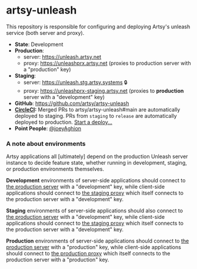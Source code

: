 # artsy-unleash

This repository is responsible for configuring and deploying Artsy's unleash service (both server and proxy).

- **State**: Development
- **Production**:
  * server: https://unleash.artsy.net
  * proxy: https://unleashprx.artsy.net (proxies to production server with a "production" key)
- **Staging**:
  * server: https://unleash.stg.artsy.systems 🔒
  * proxy: https://unleashprx-staging.artsy.net (proxies to **production** server with a "development" key)
- **GitHub**: https://github.com/artsy/artsy-unleash
- **[CircleCI](https://circleci.com/gh/artsy/artsy-unleash):** Merged PRs to artsy/artsy-unleash#main are automatically deployed to staging. PRs from `staging` to `release` are automatically deployed to production. [Start a deploy...](https://github.com/artsy/artsy-unleash/compare/release...staging?expand=1)
- **Point People**: [@joeyAghion](https://github.com/joeyAghion/)

### A note about environments

Artsy applications all [ultimately] depend on the production Unleash server instance to decide feature state, whether running in development, staging, or production environments themselves.

**Development** environments of server-side applications should connect to [the production server](https://unleash.artsy.net) with a "development" key, while client-side applications should connect to [the staging proxy](https://unleashprx-staging.artsy.net) which itself connects to the production server with a "development" key.

**Staging** environments of server-side applications should also connect to [the production server](https://unleash.artsy.net) with a "development" key, while client-side applications should connect to [the staging proxy](https://unleashprx-staging.artsy.net) which itself connects to the production server with a "development" key.

**Production** environments of server-side applications should connect to [the production server](https://unleash.artsy.net) with a "production" key, while client-side applications should connect to [the production proxy](https://unleashprx.artsy.net) which itself connects to the production server with a "production" key.
